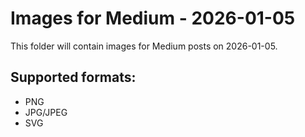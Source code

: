 # Images for Medium - 2026-01-05

This folder will contain images for Medium posts on 2026-01-05.

## Supported formats:
- PNG
- JPG/JPEG
- SVG
